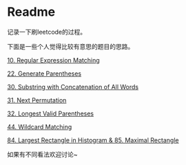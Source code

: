 # Readme

记录一下刷leetcode的过程。

下面是一些个人觉得比较有意思的题目的思路。

[10. Regular Expression Matching](doc/markdown/10.md)

[22. Generate Parentheses](doc/markdown/22.md)

[30. Substring with Concatenation of All Words](doc/markdown/30.md)

[31. Next Permutation](doc/markdown/31.md)

[32. Longest Valid Parentheses](doc/markdown/32.md)

[44. Wildcard Matching](doc/markdown/44.md)

[84. Largest Rectangle in Histogram & 85. Maximal Rectangle](doc/markdown/84&85.md)

如果有不同看法欢迎讨论~